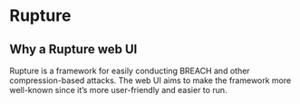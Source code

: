 # Rupture

## Why a Rupture web UI

Rupture is a framework for easily conducting BREACH and other compression-based
attacks. The web UI aims to make the framework more well-known since it’s more
user-friendly and easier to run.
